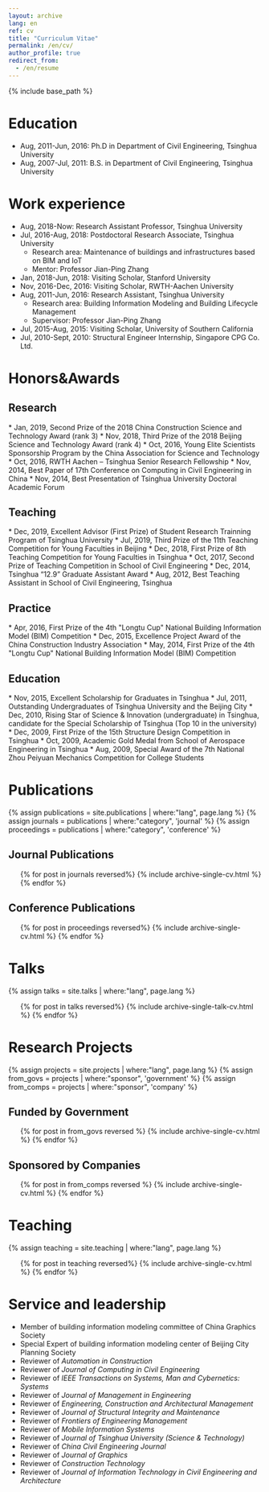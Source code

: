 ```yaml
---
layout: archive
lang: en
ref: cv
title: "Curriculum Vitae"
permalink: /en/cv/
author_profile: true
redirect_from:
  - /en/resume
---
```


{% include base_path %}

Education
====
* Aug, 2011-Jun, 2016: Ph.D in Department of Civil Engineering, Tsinghua University
* Aug, 2007-Jul, 2011: B.S. in Department of Civil Engineering, Tsinghua University

Work experience
====
* Aug, 2018-Now: Research Assistant Professor, Tsinghua University
* Jul, 2016-Aug, 2018: Postdoctoral Research Associate, Tsinghua University
  * Research area: Maintenance of buildings and infrastructures based on BIM and IoT
  * Mentor: Professor Jian-Ping Zhang
* Jan, 2018-Jun, 2018: Visiting Scholar, Stanford University
* Nov, 2016-Dec, 2016: Visiting Scholar, RWTH-Aachen University
* Aug, 2011-Jun, 2016: Research Assistant, Tsinghua University
  * Research area: Building Information Modeling and Building Lifecycle Management
  * Supervisor: Professor Jian-Ping Zhang
* Jul, 2015-Aug, 2015: Visiting Scholar, University of Southern  California
* Jul, 2010-Sept, 2010: Structural Engineer Internship, Singapore CPG Co. Ltd.

Honors&Awards
====
<h2>Research</h2>
* Jan, 2019, Second Prize of the 2018 China Construction Science and Technology Award (rank 3)
* Nov, 2018, Third Prize of the 2018 Beijing Science and Technology Award (rank 4)
* Oct, 2016, Young Elite Scientists Sponsorship Program by the China Association for Science and Technology
* Oct, 2016, RWTH Aachen – Tsinghua Senior Research Fellowship
* Nov, 2014, Best Paper of 17th Conference on Computing in Civil Engineering in China
* Nov, 2014, Best Presentation of Tsinghua University Doctoral Academic Forum
<h2>Teaching</h2>
* Dec, 2019, Excellent Advisor (First Prize) of Student Research Trainning Program of Tsinghua University
* Jul, 2019, Third Prize of the 11th Teaching Competition for Young Faculties in Beijing
* Dec, 2018, First Prize of 8th Teaching Competition for Young Faculties in Tsinghua
* Oct, 2017, Second Prize of Teaching Competition in School of Civil Engineering
* Dec, 2014, Tsinghua “12.9” Graduate Assistant Award
* Aug, 2012, Best Teaching Assistant in School of Civil Engineering, Tsinghua
<h2>Practice</h2>
* Apr, 2016, First Prize of the 4th "Longtu Cup" National Building Information Model (BIM) Competition
* Dec, 2015, Excellence Project Award of the China Construction Industry Association
* May, 2014, First Prize of the 4th "Longtu Cup" National Building Information Model (BIM) Competition
<h2>Education</h2>
* Nov, 2015, Excellent Scholarship for Graduates in Tsinghua
* Jul, 2011, Outstanding Undergraduates of Tsinghua University and the Beijing City
* Dec, 2010, Rising Star of Science & Innovation (undergraduate) in Tsinghua, candidate for the Special Scholarship of Tsinghua (Top 10 in the university)
* Dec, 2009, First Prize of the 15th Structure Design Competition in Tsinghua
* Oct, 2009, Academic Gold Medal from School of Aerospace Engineering in Tsinghua
* Aug, 2009, Special Award of the 7th National Zhou Peiyuan Mechanics Competition for College Students

Publications
====
  {% assign publications = site.publications | where:"lang", page.lang %}
  {% assign journals = publications | where:"category", 'journal' %}
  {% assign proceedings = publications | where:"category", 'conference' %}
<h2>Journal Publications</h2>
  <ul>{% for post in journals reversed%}
    {% include archive-single-cv.html %}
  {% endfor %}</ul>
<h2>Conference Publications</h2>
  <ul>{% for post in proceedings reversed%}
    {% include archive-single-cv.html %}
  {% endfor %}</ul>
  
Talks
====
{% assign talks = site.talks | where:"lang", page.lang %}
<ul>{% for post in talks reversed%}
  {% include archive-single-talk-cv.html %}
{% endfor %}</ul>

Research Projects
====
{% assign projects = site.projects | where:"lang", page.lang %}
{% assign from_govs = projects | where:"sponsor", 'government' %}
{% assign from_comps = projects | where:"sponsor", 'company' %}
<h2>Funded by Government</h2>
<ul>{% for post in from_govs reversed %}
  {% include archive-single-cv.html %}
{% endfor %}</ul>
<h2>Sponsored by Companies</h2>
<ul>{% for post in from_comps reversed %}
  {% include archive-single-cv.html %}
{% endfor %}</ul>
  
Teaching
====
{% assign teaching = site.teaching | where:"lang", page.lang %}
<ul>{% for post in teaching reversed%}
  {% include archive-single-cv.html %}
{% endfor %}</ul>
   
Service and leadership
====
* Member of building information modeling committee of China Graphics Society
* Special Expert of building information modeling center of Beijing City Planning Society
* Reviewer of _Automation in Construction_
* Reviewer of _Journal of Computing in Civil Engineering_
* Reviewer of _IEEE Transactions on Systems, Man and Cybernetics: Systems_
* Reviewer of _Journal of Management in Engineering_
* Reviewer of _Engineering, Construction and Architectural Management_
* Reviewer of _Journal of Structural Integrity and Maintenance_
* Reviewer of _Frontiers of Engineering Management_
* Reviewer of _Mobile Information Systems_
* Reviewer of _Journal of Tsinghua University (Science & Technology)_
* Reviewer of _China Civil Engineering Journal_
* Reviewer of _Journal of Graphics_
* Reviewer of _Construction Technology_
* Reviewer of _Journal of Information Technology in Civil Engineering and Architecture_
